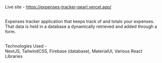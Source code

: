 Live site - https://expenses-tracker-pearl.vercel.app/ <br/> <br/>

Expenses tracker application that keeps track of and totals your expenses. That data is held in a database a dynamically retrieved and added through a form.
<br/><br/>

Technologies Used - <br/>
NextJS, TailwindCSS, Firebase (database), MaterialUI, Various React Libraries

